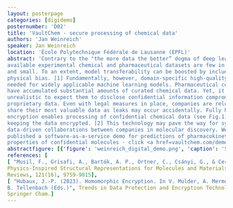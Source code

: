 ```yaml
---
layout: posterpage
categories: [digidemo]
posternumber: 'D02'
title: 'VaultChem - secure processing of chemical data'
authors: 'Jan Weinreich'
speaker: Jan Weinreich
location: 'École Polytechnique Fédérale de Lausanne (EPFL)'
abstract: 'Contrary to the "the more data the better” dogma of deep learning, publicly
available experimental chemical and pharmaceutical datasets are few in number
and small. To an extent, model transferability can be boosted by including more
physical bias. [1] Fundamentally, however, domain-specific high-quality data is
needed for widely applicable machine learning models. Pharmaceutical companies
have accumulated substantial amounts of curated chemical data. Yet, it is
unrealistic to expect them to disclose confidential information compromising
proprietary data. Even with legal measures in place, companies are reluctant to
share their most valuable data as leaks may occur accidentally. Fully homomorphic
encryption enables processing of confidential chemical data (see Fig.1) while
keeping the data encrypted. [2] This technology may pave the way for synergetic
data-driven collaborations between companies in molecular discovery. We have
published a software-as-a-service demo for predictions of pharmacokinetic
properties of confidential molecules - click <a href=vaultchem.com/demo>vaultchem.com/demo</a> to try!'
abstractfigure: [{'figure': 'weinreich_digital_demo.png', 'caption': 'Software-as-a-service applications face confidentiality issues: once data is encrypted on a local device it needs to be decrypted for processing. Our demo enables ML predictions while keeping the molecular input data encrypted during processing.'}]
references: [
[ "Musil, F., Grisafi, A., Bartók, A. P., Ortner, C., Csányi, G., & Ceriotti", M. (2021)
Physics-Inspired Structural Representations for Molecules and Materials. Chemical
Reviews, 121(16), 9759-9815],
[ "Hubaux, J.-P. (2023). Homomorphic Encryption. In V. Mulder, A. Mermoud, V. Lenders, &
B. Tellenbach (Eds.)", Trends in Data Protection and Encryption Technologies (Chap. 8).
Springer Cham.]
---
```

